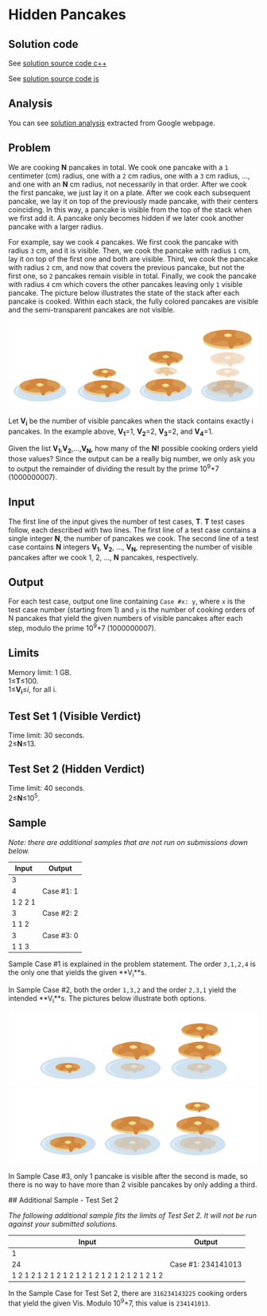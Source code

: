 # Hidden Pancakes

## Solution code

See [solution source code c++](/Round%202/Hidden%20Pancakes/solution.cpp)

See [solution source code js](/Round%202/Hidden%20Pancakes/solution.js)

## Analysis

You can see [solution analysis](/Round%202/Hidden%20Pancakes/analysis.md) extracted from Google webpage.

## Problem

We are cooking **N** pancakes in total. We cook one pancake with a `1` centimeter (cm) radius, one with a `2` cm radius, one with a `3` cm radius, ..., and one with an **N** cm radius, not necessarily in that order. After we cook the first pancake, we just lay it on a plate. After we cook each subsequent pancake, we lay it on top of the previously made pancake, with their centers coinciding. In this way, a pancake is visible from the top of the stack when we first add it. A pancake only becomes hidden if we later cook another pancake with a larger radius.

For example, say we cook `4` pancakes. We first cook the pancake with radius `3` cm, and it is visible. Then, we cook the pancake with radius `1` cm, lay it on top of the first one and both are visible. Third, we cook the pancake with radius `2` cm, and now that covers the previous pancake, but not the first one, so `2` pancakes remain visible in total. Finally, we cook the pancake with radius `4` cm which covers the other pancakes leaving only `1` visible pancake. The picture below illustrates the state of the stack after each pancake is cooked. Within each stack, the fully colored pancakes are visible and the semi-transparent pancakes are not visible.

![Hidden Pancakes](/images/round-2-hidden-pancakes.png)

Let **V<sub>i</sub>** be the number of visible pancakes when the stack contains exactly i pancakes. In the example above, **V<sub>1</sub>**=1, **V<sub>2</sub>**=2, **V<sub>3</sub>**=2, and **V<sub>4</sub>**=1.

Given the list **V<sub>1</sub>**,**V<sub>2</sub>**,…,**V<sub>N</sub>**, how many of the **N!** possible cooking orders yield those values? Since the output can be a really big number, we only ask you to output the remainder of dividing the result by the prime 10<sup>9</sup>+7 (1000000007).

## Input

The first line of the input gives the number of test cases, **T**. **T** test cases follow, each described with two lines. The first line of a test case contains a single integer **N**, the number of pancakes we cook. The second line of a test case contains **N** integers **V<sub>1</sub>**, **V<sub>2</sub>**, ..., **V<sub>N</sub>**, representing the number of visible pancakes after we cook 1, 2, ..., **N** pancakes, respectively.

## Output

For each test case, output one line containing `Case #x: y`, where `x` is the test case number (starting from 1) and `y` is the number of cooking orders of N pancakes that yield the given numbers of visible pancakes after each step, modulo the prime 10<sup>9</sup>+7 (1000000007).

## Limits

Memory limit: 1 GB.<br>
1≤**T**≤100.<br>
1≤**V<sub>i</sub>**≤*i*, for all i.

## Test Set 1 (Visible Verdict)

Time limit: 30 seconds.<br>
2≤**N**≤13.

## Test Set 2 (Hidden Verdict)

Time limit: 40 seconds.<br>
2≤**N**≤10<sup>5</sup>.

## Sample

_Note: there are additional samples that are not run on submissions down below._

| Input   | Output     |
| ------- | ---------- |
| 3       |            |
| 4       | Case #1: 1 |
| 1 2 2 1 |            |
| 3       | Case #2: 2 |
| 1 1 2   |            |
| 3       | Case #3: 0 |
| 1 1 3   |            |

Sample Case #1 is explained in the problem statement. The order `3,1,2,4` is the only one that yields the given **V<sub>i</sub>**s.

In Sample Case #2, both the order `1,3,2` and the order `2,3,1` yield the intended **V<sub>i</sub>**s. The pictures below illustrate both options.

![Hidden pancakes](/images/round-2-hidden-pancakes-2.png)
![Hidden pancakes](/images/round-2-hidden-pancakes-3.png)

In Sample Case #3, only 1 pancake is visible after the second is made, so there is no way to have more than 2 visible pancakes by only adding a third.

## Additional Sample - Test Set 2

_The following additional sample fits the limits of Test Set 2. It will not be run against your submitted solutions._

| Input                                           | Output             |
| ----------------------------------------------- | ------------------ |
| 1                                               |                    |
| 24                                              | Case #1: 234141013 |
| 1 2 1 2 1 2 1 2 1 2 1 2 1 2 1 2 1 2 1 2 1 2 1 2 |                    |

In the Sample Case for Test Set 2, there are `316234143225` cooking orders that yield the given Vis. Modulo 10<sup>9</sup>+7, this value is `234141013`.
